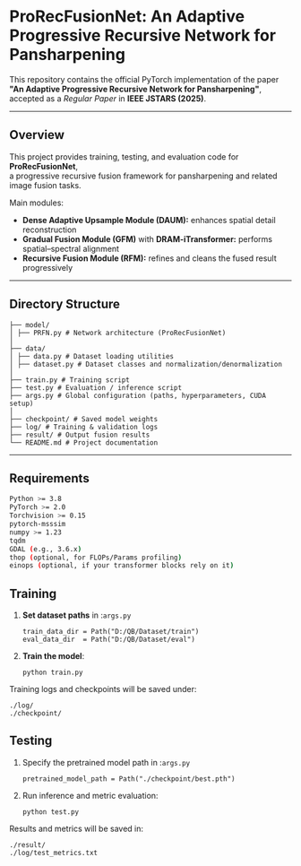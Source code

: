 # ProRecFusionNet: An Adaptive Progressive Recursive Network for Pansharpening

This repository contains the official PyTorch implementation of the paper  
**"An Adaptive Progressive Recursive Network for Pansharpening"**, accepted as a *Regular Paper* in **IEEE JSTARS (2025)**.

---

## Overview

This project provides training, testing, and evaluation code for **ProRecFusionNet**,  
a progressive recursive fusion framework for pansharpening and related image fusion tasks.

Main modules:
- **Dense Adaptive Upsample Module (DAUM):** enhances spatial detail reconstruction  
- **Gradual Fusion Module (GFM)** with **DRAM-iTransformer:** performs spatial–spectral alignment  
- **Recursive Fusion Module (RFM):** refines and cleans the fused result progressively

---

## Directory Structure

```
├── model/
│ ├── PRFN.py # Network architecture (ProRecFusionNet)
│
├── data/
│ ├── data.py # Dataset loading utilities
│ ├── dataset.py # Dataset classes and normalization/denormalization
│
├── train.py # Training script
├── test.py # Evaluation / inference script
├── args.py # Global configuration (paths, hyperparameters, CUDA setup)
│
├── checkpoint/ # Saved model weights
├── log/ # Training & validation logs
├── result/ # Output fusion results
└── README.md # Project documentation
```

---

##  Requirements

```bash
Python >= 3.8
PyTorch >= 2.0 
Torchvision >= 0.15 
pytorch-msssim
numpy >= 1.23
tqdm
GDAL (e.g., 3.6.x)
thop (optional, for FLOPs/Params profiling)
einops (optional, if your transformer blocks rely on it)
```



## Training

1. **Set dataset paths** in :`args.py`

   ```
   train_data_dir = Path("D:/QB/Dataset/train")
   eval_data_dir  = Path("D:/QB/Dataset/eval")
   ```

2. **Train the model**:

   ```
   python train.py
   ```

Training logs and checkpoints will be saved under:

```
./log/
./checkpoint/
```



## Testing

1. Specify the pretrained model path in :`args.py`

   ```
   pretrained_model_path = Path("./checkpoint/best.pth")
   ```

2. Run inference and metric evaluation:

   ```
   python test.py
   ```

Results  and metrics will be saved in:

```
./result/
./log/test_metrics.txt
```

